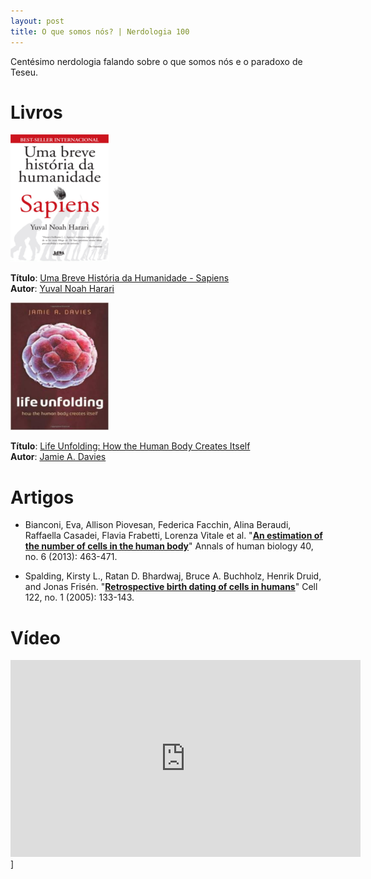 ```yaml
---
layout: post
title: O que somos nós? | Nerdologia 100
---
```


Centésimo nerdologia falando sobre o que somos nós e o paradoxo de Teseu.

Livros
=====

![Sapiens](../images/sapiens.png)

**Título**: [Uma Breve História da Humanidade - Sapiens](http://www.livrariacultura.com.br/p/life-unfolding-42190543?id_link=8787)<br>
**Autor**: [Yuval Noah Harari](http://www.ynharari.com/)

![Life Unfolding](../images/life-unfolding.png)

**Título**: [Life Unfolding: How the Human Body Creates Itself](https://www.google.com.br/search?output=search&tbm=shop&q=Uma+Breve+Hist%C3%B3ria+da+Humanidade+-+Sapiens&oq=Uma+Breve+Hist%C3%B3ria+da+Humanidade+-+Sapiens&gs_l=products-cc.3...3746.3746.0.4446.1.1.0.0.0.0.163.163.0j1.1.0....0...1ac.1.64.products-cc..1.0.0.sCazhU1Fftc)<br>
**Autor**: [Jamie A. Davies](http://www.ed.ac.uk/integrative-physiology/staff-profiles/research-groups/jamie-davies)

Artigos
=====

- Bianconi, Eva, Allison Piovesan, Federica Facchin, Alina Beraudi, Raffaella Casadei, Flavia Frabetti, Lorenza Vitale et al. "[**An estimation of the number of cells in the human body**](http://nanoimmondizia.ge.ibf.cnr.it/UserFiles/documenti/Bianconi_AHB_2013.pdf)" Annals of human biology 40, no. 6 (2013): 463-471.

- Spalding, Kirsty L., Ratan D. Bhardwaj, Bruce A. Buchholz, Henrik Druid, and Jonas Frisén. "[**Retrospective birth dating of cells in humans**](http://ac.els-cdn.com/S0092867405004083/1-s2.0-S0092867405004083-main.pdf?_tid=e6dbc684-6406-11e5-8945-00000aacb35e&acdnat=1443241831_2417c025e5ff9b4950a41c50147955a4)" Cell 122, no. 1 (2005): 133-143. 

Vídeo
=====

<iframe width="560" height="315" src="https://www.youtube.com/embed/-HCHKLky7U8" frameborder="0" allowfullscreen></iframe>]


